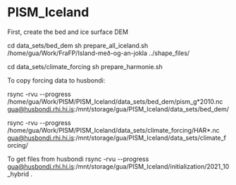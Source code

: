 # PISM_Iceland

First, create the bed and ice surface DEM

cd data_sets/bed_dem
sh prepare_all_iceland.sh /home/gua/Work/FraFP/Island-með-og-an-jokla ../shape_files/

cd data_sets/climate_forcing
sh prepare_harmonie.sh


To copy forcing data to husbondi:

rsync -rvu --progress /home/gua/Work/PISM/PISM_Iceland/data_sets/bed_dem/pism_g*2010.nc  gua@husbondi.rhi.hi.is:/mnt/storage/gua/PISM_Iceland/data_sets/bed_dem/


rsync -rvu --progress /home/gua/Work/PISM/PISM_Iceland/data_sets/climate_forcing/HAR*.nc  gua@husbondi.rhi.hi.is:/mnt/storage/gua/PISM_Iceland/data_sets/climate_forcing/

To get files from husbondi
rsync -rvu --progress  gua@husbondi.rhi.hi.is:/mnt/storage/gua/PISM_Iceland/initialization/2021_10_hybrid .
